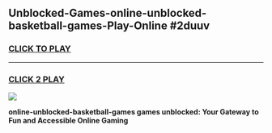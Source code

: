 
## Unblocked-Games-online-unblocked-basketball-games-Play-Online #2duuv
<h3>
<a href="https://news.freeplayer.one?title=online-unblocked-basketball-games&ref=3">CLICK TO PLAY</a></h3>
<hr>

<h3>
<a href="https://news.freeplayer.one?title=online-unblocked-basketball-games&ref=3">CLICK 2 PLAY</a>
  
</h3>

<a href="https://news.freeplayer.one?title=online-unblocked-basketball-games&ref=3"><img src="https://clearcache.store/games.png"></a>


**online-unblocked-basketball-games games unblocked: Your Gateway to Fun and Accessible Online Gaming**
